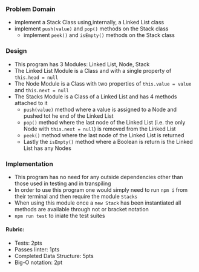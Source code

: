 ### Problem Domain
  * implement a Stack Class  using,internally, a Linked List class
  * implement `push(value)` and `pop()` methods on the Stack class
	* implement `peek()` and `isEmpty()` methods on the Stack class  

### Design
  * This program has 3 Modules: Linked List, Node, Stack
  * The Linked List Module is a Class and with a single property of  `this.head = null`
  * The Node Module is a Class with two properties of `this.value = value` and `this.next = null`
  * The Stacks Module is a Class of a Linked List and has 4 methods attached to it
    * `push(value)` method where a value is assigned to a Node and pushed tot he end of the Linked List
    * `pop()` method where the last node of the Linked List (i.e. the only Node with `this.next = null`) is removed from the Linked List
    * `peek()` method where the last node of the Linked List is returned
    * Lastly the `isEmpty()` method where a Boolean is return is the Linked List has any Nodes

### Implementation
  * This program has no need for any outside dependencies other than those used in testing and in transpiling
  * In order to use this program one would simply need to run `npm i` from their terminal and then require the module `Stacks`
  * When using this module once a `new Stack` has been instantiated all methods are available through not or bracket notation
  * `npm run test` to iniate the test suites

#### Rubric:
  * Tests: 2pts
  * Passes linter: 1pts
  * Completed Data Structure: 5pts
  * Big-O notation: 2pt
